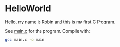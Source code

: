 # HelloWorld
Hello, my name is Robin and this is my first C Program.

See [main.c](main.c) for the program.
Compile with:
```sh
gcc main.c -o main
```
